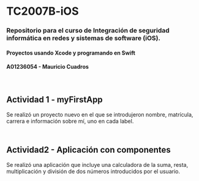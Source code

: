 # TC2007B-iOS

### Repositorio para el curso de Integración de seguridad informática en redes y sistemas de software (iOS).
#### Proyectos usando Xcode y programando en Swift
#### A01236054 - Mauricio Cuadros
<br />

**Actividad 1 - myFirstApp**
------------------
Se realizó un proyecto nuevo en el que se introdujeron nombre, matrícula, carrera e información sobre mí, uno en cada label.

<br />**Actividad2 - Aplicación con componentes**
------------------
Se realizó una aplicación que incluye una calculadora de la suma, resta, multiplicación y división de dos números introducidos por el usuario.

<!--- 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 --->


